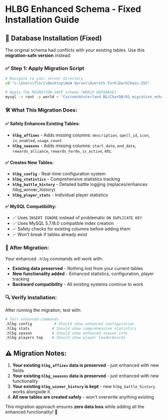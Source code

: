 # HLBG Enhanced Schema - Fixed Installation Guide

## 🔧 Database Installation (Fixed)

The original schema had conflicts with your existing tables. Use this **migration-safe version** instead:

### ✅ **Step 1: Apply Migration Script**
```bash
# Navigate to your server directory  
cd "c:\Users\flori\Desktop\WoW Server\Azeroth Fork\DarkChaos-255"

# Apply the MIGRATION-SAFE schema (WORLD DATABASE)
mysql -u root -p world < "Custom/Hinterland BG/CharDB/01_migration_enhanced_hlbg.sql"
```

### 🛠️ **What This Migration Does:**

#### **✅ Safely Enhances Existing Tables:**
- **`hlbg_affixes`** - Adds missing columns: `description`, `spell_id`, `icon`, `is_enabled`, `usage_count`
- **`hlbg_seasons`** - Adds missing columns: `start_date`, `end_date`, `rewards_alliance`, `rewards_horde`, `is_active`, etc.

#### **✅ Creates New Tables:**
- **`hlbg_config`** - Real-time configuration system
- **`hlbg_statistics`** - Comprehensive statistics tracking
- **`hlbg_battle_history`** - Detailed battle logging (replaces/enhances hlbg_winner_history)
- **`hlbg_player_stats`** - Individual player statistics

#### **✅ MySQL Compatibility:**
- ✅ Uses `INSERT IGNORE` instead of problematic `ON DUPLICATE KEY`
- ✅ Uses MySQL 5.7/8.0 compatible index creation
- ✅ Safely checks for existing columns before adding them
- ✅ Won't break if tables already exist

### 🎯 **After Migration:**

Your enhanced `.hlbg` commands will work with:
- **Existing data preserved** - Nothing lost from your current tables
- **New functionality added** - Enhanced statistics, configuration, player tracking
- **Backward compatibility** - All existing systems continue to work

### 🔍 **Verify Installation:**

After running the migration, test with:
```bash
# Test enhanced commands
.hlbg config          # Should show enhanced configuration
.hlbg stats          # Should show comprehensive statistics  
.hlbg season         # Should show enhanced season info
.hlbg players top    # Should show player leaderboards
```

## ⚠️ **Migration Notes:**

1. **Your existing `hlbg_affixes` data is preserved** - just enhanced with new fields
2. **Your existing `hlbg_seasons` data is preserved** - just enhanced with new functionality  
3. **Your existing `hlbg_winner_history` is kept** - new `hlbg_battle_history` works alongside it
4. **All new tables are created safely** - won't overwrite anything existing

This migration approach ensures **zero data loss** while adding all the enhanced functionality! 🎉